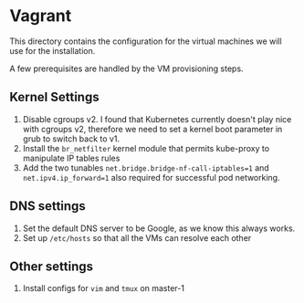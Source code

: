 # Vagrant

This directory contains the configuration for the virtual machines we will use for the installation.

A few prerequisites are handled by the VM provisioning steps.

## Kernel Settings

1. Disable cgroups v2. I found that Kubernetes currently doesn't play nice with cgroups v2,
therefore we need to set a kernel boot parameter in grub to switch back to v1.
2. Install the `br_netfilter` kernel module that permits kube-proxy to manipulate IP tables rules
3. Add the two tunables `net.bridge.bridge-nf-call-iptables=1` and `net.ipv4.ip_forward=1`
also required for successful pod networking.

## DNS settings

1. Set the default DNS server to be Google, as we know this always works.
1. Set up `/etc/hosts` so that all the VMs can resolve each other

## Other settings

1. Install configs for `vim` and `tmux` on master-1

